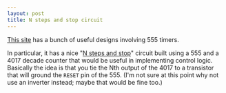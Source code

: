 ```yaml
---
layout: post
title: N steps and stop circuit
---
```


[This site][lm555] has a bunch of useful designs involving 555 timers.

In particular, it has a nice "[N steps and stop][n_steps]" circuit built using a
555 and a 4017 decade counter that would be useful in implementing control
logic. Basically the idea is that you tie the Nth output of the 4017 to a
transistor that will ground the `RESET` pin of the 555. (I'm not sure at this
point why not use an inverter instead; maybe that would be fine too.)

[lm555]: http://home.cogeco.ca/~rpaisley4/LM555.html
[n_steps]: http://home.cogeco.ca/~rpaisley4/LM555.html#33
